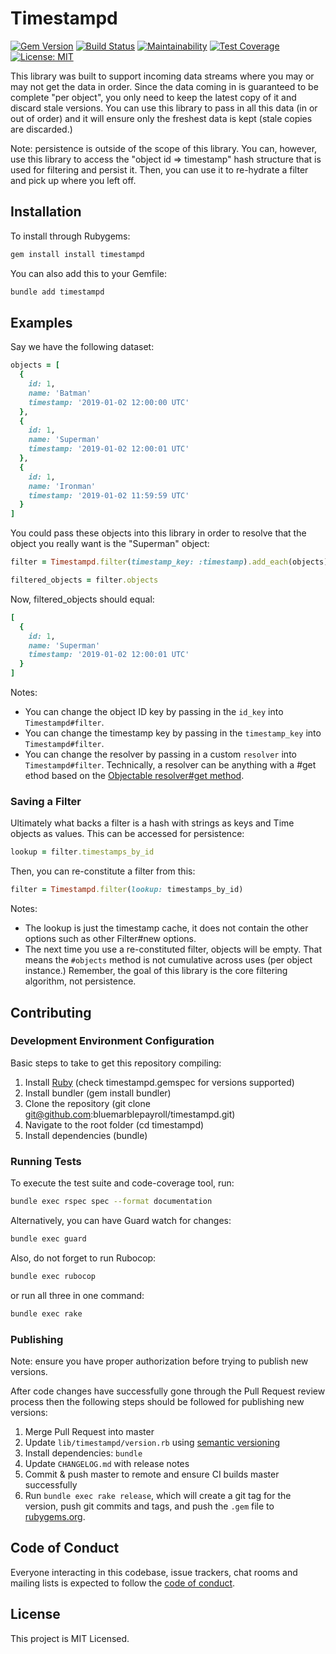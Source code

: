 # Timestampd

[![Gem Version](https://badge.fury.io/rb/timestampd.svg)](https://badge.fury.io/rb/timestampd) [![Build Status](https://travis-ci.org/bluemarblepayroll/timestampd.svg?branch=master)](https://travis-ci.org/bluemarblepayroll/timestampd) [![Maintainability](https://api.codeclimate.com/v1/badges/048e994c6483028a668b/maintainability)](https://codeclimate.com/github/bluemarblepayroll/timestampd/maintainability) [![Test Coverage](https://api.codeclimate.com/v1/badges/048e994c6483028a668b/test_coverage)](https://codeclimate.com/github/bluemarblepayroll/timestampd/test_coverage) [![License: MIT](https://img.shields.io/badge/License-MIT-yellow.svg)](https://opensource.org/licenses/MIT)

This library was built to support incoming data streams where you may or may not get the data in order.  Since the data coming in is guaranteed to be complete "per object", you only need to keep the latest copy of it and discard stale versions.  You can use this library to pass in all this data (in or out of order) and it will ensure only the freshest data is kept (stale copies are discarded.)

Note: persistence is outside of the scope of this library.  You can, however, use this library to access the "object id => timestamp" hash structure that is used for filtering and persist it.  Then, you can use it to re-hydrate a filter and pick up where you left off.

## Installation

To install through Rubygems:

````bash
gem install install timestampd
````

You can also add this to your Gemfile:

````bash
bundle add timestampd
````

## Examples

Say we have the following dataset:

````ruby
objects = [
  {
    id: 1,
    name: 'Batman'
    timestamp: '2019-01-02 12:00:00 UTC'
  },
  {
    id: 1,
    name: 'Superman'
    timestamp: '2019-01-02 12:00:01 UTC'
  },
  {
    id: 1,
    name: 'Ironman'
    timestamp: '2019-01-02 11:59:59 UTC'
  }
]
````

You could pass these objects into this library in order to resolve that the object you really want is the "Superman" object:

````ruby
filter = Timestampd.filter(timestamp_key: :timestamp).add_each(objects)

filtered_objects = filter.objects
````

Now, filtered_objects should equal:

````ruby
[
  {
    id: 1,
    name: 'Superman'
    timestamp: '2019-01-02 12:00:01 UTC'
  }
]
````

Notes:

* You can change the object ID key by passing in the `id_key` into `Timestampd#filter`.
* You can change the timestamp key by passing in the `timestamp_key` into `Timestampd#filter`.
* You can change the resolver by passing in a custom `resolver` into `Timestampd#filter`. Technically, a resolver can be anything with a #get ethod based on the [Objectable resolver#get method](https://github.com/bluemarblepayroll/objectable/blob/master/lib/objectable/resolver.rb).

### Saving a Filter

Ultimately what backs a filter is a hash with strings as keys and Time objects as values.  This can be accessed for persistence:

````ruby
lookup = filter.timestamps_by_id
````

Then, you can re-constitute a filter from this:

````ruby
filter = Timestampd.filter(lookup: timestamps_by_id)
````

Notes:

* The lookup is just the timestamp cache, it does not contain the other options such as other Filter#new options.
* The next time you use a re-constituted filter, objects will be empty.  That means the `#objects` method is not cumulative across uses (per object instance.)  Remember, the goal of this library is the core filtering algorithm, not persistence.

## Contributing

### Development Environment Configuration

Basic steps to take to get this repository compiling:

1. Install [Ruby](https://www.ruby-lang.org/en/documentation/installation/) (check timestampd.gemspec for versions supported)
2. Install bundler (gem install bundler)
3. Clone the repository (git clone git@github.com:bluemarblepayroll/timestampd.git)
4. Navigate to the root folder (cd timestampd)
5. Install dependencies (bundle)

### Running Tests

To execute the test suite and code-coverage tool, run:

````bash
bundle exec rspec spec --format documentation
````

Alternatively, you can have Guard watch for changes:

````bash
bundle exec guard
````

Also, do not forget to run Rubocop:

````bash
bundle exec rubocop
````

or run all three in one command:

````bash
bundle exec rake
````

### Publishing

Note: ensure you have proper authorization before trying to publish new versions.

After code changes have successfully gone through the Pull Request review process then the following steps should be followed for publishing new versions:

1. Merge Pull Request into master
2. Update `lib/timestampd/version.rb` using [semantic versioning](https://semver.org/)
3. Install dependencies: `bundle`
4. Update `CHANGELOG.md` with release notes
5. Commit & push master to remote and ensure CI builds master successfully
6. Run `bundle exec rake release`, which will create a git tag for the version, push git commits and tags, and push the `.gem` file to [rubygems.org](https://rubygems.org).

## Code of Conduct

Everyone interacting in this codebase, issue trackers, chat rooms and mailing lists is expected to follow the [code of conduct](https://github.com/bluemarblepayroll/timestampd/blob/master/CODE_OF_CONDUCT.md).

## License

This project is MIT Licensed.
